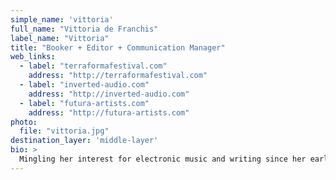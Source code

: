 ```yaml
---
simple_name: 'vittoria'
full_name: "Vittoria de Franchis"
label_name: "Vittoria"
title: "Booker + Editor + Communication Manager"
web_links:
  - label: "terraformafestival.com"
    address: "http://terraformafestival.com"
  - label: "inverted-audio.com"
    address: "http://inverted-audio.com"
  - label: "futura-artists.com"
    address: "http://futura-artists.com"
photo:
  file: "vittoria.jpg"
destination_layer: 'middle-layer'
bio: >
  Mingling her interest for electronic music and writing since her early teens, the experiences within editorial contexts (Tsinoshi Bar, Inverted Audio) and festivals (NeXTones, Krake) brought Vittoria to move from Milano to Berlin in 2015, two weeks after her graduation in International Relations. Fuelled by a grounded enthusiasm and strong will, she started an internship at Matias Aguayo’s label Cómeme to then soon become a booker of the label’s related agency futura. Concurrently working remotely for Electropark Exchanges, a Milano-based project of seated concerts focusing on electronic and classical music, Vittoria is now also collaborating with the experimental and sustainable festival Terraforma.
---
```

